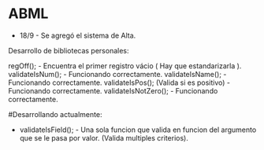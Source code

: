 # ABML

- 18/9 - Se agregó el sistema de Alta.

Desarrollo de bibliotecas personales:

regOff(); - Encuentra el primer registro vácio ( Hay que estandarizarla ).
validateIsNum(); - Funcionando correctamente.
validateIsName(); - Funcionando correctamente.
validateIsPos(); (Valida si es positivo) - Funcionando correctamente.
validateIsNotZero(); - Funcionando correctamente.

#Desarrollando actualmente:
- validateIsField(); - Una sola funcion que valida en funcion del argumento que se le pasa por valor. (Valida multiples criterios).

                 
